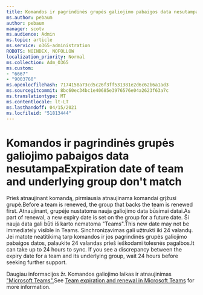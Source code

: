 ```yaml
---
title: Komandos ir pagrindinės grupės galiojimo pabaigos data nesutampa
ms.author: pebaum
author: pebaum
manager: scotv
ms.audience: Admin
ms.topic: article
ms.service: o365-administration
ROBOTS: NOINDEX, NOFOLLOW
localization_priority: Normal
ms.collection: Adm_O365
ms.custom:
- "6667"
- "9003760"
ms.openlocfilehash: 7174158a73cd5c26f3ff531381e2d6c62b6a1ad3
ms.sourcegitcommit: 8bc60ec34bc1e40685e3976576e04a2623f63a7c
ms.translationtype: MT
ms.contentlocale: lt-LT
ms.lasthandoff: 04/15/2021
ms.locfileid: "51813444"
---
```

# <a name="expiration-date-of-team-and-underlying-group-dont-match"></a><span data-ttu-id="b9720-102">Komandos ir pagrindinės grupės galiojimo pabaigos data nesutampa</span><span class="sxs-lookup"><span data-stu-id="b9720-102">Expiration date of team and underlying group don't match</span></span>

<span data-ttu-id="b9720-103">Prieš atnaujinant komandą, pirmiausia atnaujinama komandai grįžusi grupė.</span><span class="sxs-lookup"><span data-stu-id="b9720-103">Before a team is renewed, the group that backs the team is renewed first.</span></span> <span data-ttu-id="b9720-104">Atnaujinant, grupėje nustatoma nauja galiojimo data būsimai datai.</span><span class="sxs-lookup"><span data-stu-id="b9720-104">As part of renewal, a new expiry date is set on the group for a future date.</span></span> <span data-ttu-id="b9720-105">Ši nauja data gali būti iš karto nematoma "Teams".</span><span class="sxs-lookup"><span data-stu-id="b9720-105">This new date may not be immediately visible in Teams.</span></span> <span data-ttu-id="b9720-106">Sinchronizavimas gali užtrukti iki 24 valandų. Jei matote neatitikimą tarp komandos ir jos pagrindinės grupės galiojimo pabaigos datos, palaukite 24 valandas prieš ieškodami tolesnės pagalbos.</span><span class="sxs-lookup"><span data-stu-id="b9720-106">It can take up to 24 hours to sync. If you see a discrepancy between the expiry date for a team and its underlying group, wait 24 hours before seeking further support.</span></span>  

<span data-ttu-id="b9720-107">Daugiau informacijos žr. Komandos galiojimo laikas ir atnaujinimas ["Microsoft Teams".](https://docs.microsoft.com/microsoftteams/team-expiration-renewal)</span><span class="sxs-lookup"><span data-stu-id="b9720-107">See [Team expiration and renewal in Microsoft Teams](https://docs.microsoft.com/microsoftteams/team-expiration-renewal)  for more information.</span></span>
